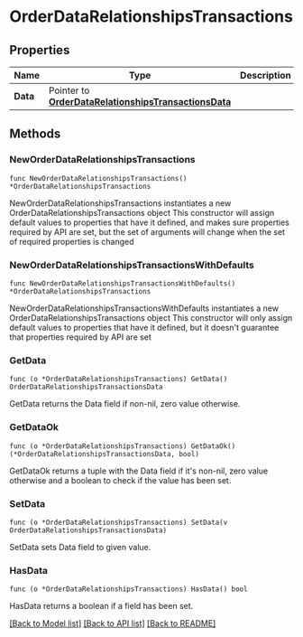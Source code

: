 # OrderDataRelationshipsTransactions

## Properties

Name | Type | Description | Notes
------------ | ------------- | ------------- | -------------
**Data** | Pointer to [**OrderDataRelationshipsTransactionsData**](OrderDataRelationshipsTransactionsData.md) |  | [optional] 

## Methods

### NewOrderDataRelationshipsTransactions

`func NewOrderDataRelationshipsTransactions() *OrderDataRelationshipsTransactions`

NewOrderDataRelationshipsTransactions instantiates a new OrderDataRelationshipsTransactions object
This constructor will assign default values to properties that have it defined,
and makes sure properties required by API are set, but the set of arguments
will change when the set of required properties is changed

### NewOrderDataRelationshipsTransactionsWithDefaults

`func NewOrderDataRelationshipsTransactionsWithDefaults() *OrderDataRelationshipsTransactions`

NewOrderDataRelationshipsTransactionsWithDefaults instantiates a new OrderDataRelationshipsTransactions object
This constructor will only assign default values to properties that have it defined,
but it doesn't guarantee that properties required by API are set

### GetData

`func (o *OrderDataRelationshipsTransactions) GetData() OrderDataRelationshipsTransactionsData`

GetData returns the Data field if non-nil, zero value otherwise.

### GetDataOk

`func (o *OrderDataRelationshipsTransactions) GetDataOk() (*OrderDataRelationshipsTransactionsData, bool)`

GetDataOk returns a tuple with the Data field if it's non-nil, zero value otherwise
and a boolean to check if the value has been set.

### SetData

`func (o *OrderDataRelationshipsTransactions) SetData(v OrderDataRelationshipsTransactionsData)`

SetData sets Data field to given value.

### HasData

`func (o *OrderDataRelationshipsTransactions) HasData() bool`

HasData returns a boolean if a field has been set.


[[Back to Model list]](../README.md#documentation-for-models) [[Back to API list]](../README.md#documentation-for-api-endpoints) [[Back to README]](../README.md)


